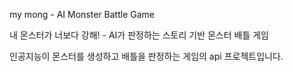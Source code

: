 my mong - AI Monster Battle Game

내 몬스터가 너보다 강해! - AI가 판정하는 스토리 기반 몬스터 배틀 게임

인공지능이 몬스터를 생성하고 배틀을 판정하는 게임의 api 프로젝트입니다.